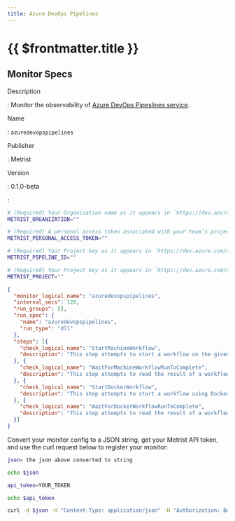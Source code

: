 ```yaml
---
title: Azure DevOps Pipelines
---
```


# {{ $frontmatter.title }}

## Monitor Specs

Description

: Monitor the observability of [Azure DevOps Pipeslines service](https://azure.microsoft.com/products/devops/pipelines/).

Name

: `azuredevopspipelines`

Publisher

: Metrist

Version

: 0.1.0-beta

: &nbsp;


<!--@include: /parts/_1.md-->


<!--@include: /parts/_2.md-->


<!--@include: /parts/_3.md-->


```sh
# (Required) Your Organization name as it appears in `https://dev.azure.com/{Organization}/`.
METRIST_ORGANIZATION=""

# (Required) A personal access token associated with your team’s project board.
METRIST_PERSONAL_ACCESS_TOKEN=""

# (Required) Your Project key as it appears in `https://dev.azure.com/org/project/_apis/pipelines/{pipelineId}`.
METRIST_PIPELINE_ID=""

# (Required) Your Project key as it appears in `https://dev.azure.com/org/{Project}/`.
METRIST_PROJECT=""
```

<!--@include: /parts/tips_env-vars.md -->


<!--@include: /parts/_4.md-->


```json
{
  "monitor_logical_name": "azuredevopspipelines",
  "interval_secs": 120,
  "run_groups": [],
  "run_spec": {
    "name": "azuredevopspipelines",
    "run_type": "dll"
  },
  "steps": [{
    "check_logical_name": "StartMachineWorkflow",
    "description": "This step attempts to start a workflow on the given pipeline."
  }, {
    "check_logical_name": "WaitForMachineWorkflowRunToComplete",
    "description": "This step attempts to read the result of a workflow started in a previous step."
  }, {
    "check_logical_name": "StartDockerWorkflow",
    "description": "This step attempts to start a workflow using Docker on the given pipeline."
  }, {
    "check_logical_name": "WaitForDockerWorkflowRunToComplete",
    "description": "This step attempts to read the result of a workflow started in a previous step."
  }]
}
```




Convert your monitor config to a JSON string, get your Metrist API token, and use the curl request below to register your monitor:

```sh
json= the json above converted to string

echo $json

api_token=YOUR_TOKEN

echo $api_token

curl -d $json -H "Content-Type: application/json" -H "Authorization: Bearer $api_token" 'https://app.metrist.io/api/v0/monitor-config'

```

<!--@include: /parts/tips_api.md-->


<!--@include: /parts/_5.md-->


<!--@include: /parts/result.md-->